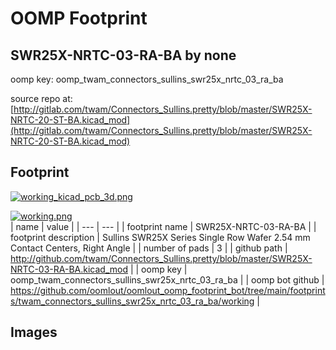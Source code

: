 # OOMP Footprint  
## SWR25X-NRTC-03-RA-BA  by none  
  
oomp key: oomp_twam_connectors_sullins_swr25x_nrtc_03_ra_ba  
  
source repo at: [http://gitlab.com/twam/Connectors_Sullins.pretty/blob/master/SWR25X-NRTC-20-ST-BA.kicad_mod](http://gitlab.com/twam/Connectors_Sullins.pretty/blob/master/SWR25X-NRTC-20-ST-BA.kicad_mod)  
## Footprint  
  
[![working_kicad_pcb_3d.png](working_kicad_pcb_3d_600.png)](working_kicad_pcb_3d.png)  
  
[![working.png](working_600.png)](working.png)  
| name | value | 
| --- | --- | 
| footprint name | SWR25X-NRTC-03-RA-BA | 
| footprint description | Sullins SWR25X Series Single Row Wafer 2.54 mm Contact Centers, Right Angle | 
| number of pads | 3 | 
| github path | http://github.com/twam/Connectors_Sullins.pretty/blob/master/SWR25X-NRTC-03-RA-BA.kicad_mod | 
| oomp key | oomp_twam_connectors_sullins_swr25x_nrtc_03_ra_ba | 
| oomp bot github | https://github.com/oomlout/oomlout_oomp_footprint_bot/tree/main/footprints/twam_connectors_sullins_swr25x_nrtc_03_ra_ba/working | 
## Images  
